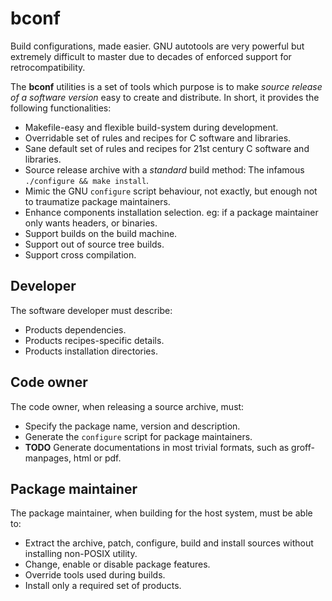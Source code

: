 # bconf

Build configurations, made easier.
GNU autotools are very powerful but extremely difficult to master
due to decades of enforced support for retrocompatibility.

The **bconf** utilities is a set of tools which purpose is to make
_source release of a software version_ easy to create and distribute.
In short, it provides the following functionalities:
- Makefile-easy and flexible build-system during development.
- Overridable set of rules and recipes for C software and libraries.
- Sane default set of rules and recipes for 21st century C software and libraries.
- Source release archive with a _standard_ build method: The infamous `./configure && make install`.
- Mimic the GNU `configure` script behaviour, not exactly, but enough not to traumatize package maintainers.
- Enhance components installation selection. eg: if a package maintainer only wants headers, or binaries.
- Support builds on the build machine.
- Support out of source tree builds.
- Support cross compilation.

## Developer

The software developer must describe:
- Products dependencies.
- Products recipes-specific details.
- Products installation directories.

## Code owner

The code owner, when releasing a source archive, must:
- Specify the package name, version and description.
- Generate the `configure` script for package maintainers.
- **TODO** Generate documentations in most trivial formats, such as groff-manpages, html or pdf.

## Package maintainer

The package maintainer, when building for the host system, must be able to:
- Extract the archive, patch, configure, build and install sources without installing non-POSIX utility.
- Change, enable or disable package features.
- Override tools used during builds.
- Install only a required set of products.
